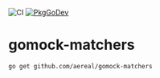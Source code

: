 ![CI][ci-badge]
[![PkgGoDev][pkggodev-badge]][pkggodev]

# gomock-matchers

```
go get github.com/aereal/gomock-matchers
```

[ci-badge]: https://github.com/aereal/gomock-matchers/workflows/CI/badge.svg?branch=main
[pkggodev-badge]: https://pkg.go.dev/badge/aereal/gomock-matchers
[pkggodev]: https://pkg.go.dev/github.com/aereal/gomock-matchers
